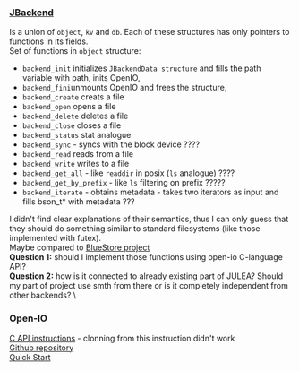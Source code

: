 ### [JBackend](https://julea-io.github.io/julea/structJBackend.html)
Is a union of `object`, `kv` and `db`. Each of these structures has only pointers to functions in its fields. \
Set of functions in `object` structure: 
* `backend_init` initializes `JBackendData structure` and fills the path variable with path, inits OpenIO, 
* `backend_fini`unmounts OpenIO and frees the structure, 
* `backend_create` creats a file
* `backend_open` opens a file
* `backend_delete` deletes a file
* `backend_close` closes a file
* `backend_status` stat analogue
* `backend_sync` - syncs with the block device ????
* `backend_read` reads from a file
* `backend_write` writes to a file
* `backend_get_all` - like `readdir` in posix (`ls` analogue) ????
* `backend_get_by_prefix` - like `ls` filtering on prefix ?????
* `backend_iterate` - obtains metadata - takes two iterators as input and fills bson_t* with metadata ???


I didn't find clear explanations of their semantics, 
thus I can only guess that they should do something similar to standard filesystems
 (like those implemented with futex). \
 Maybe compared to [BlueStore project](https://github.com/Bella42/julea/blob/objectstore/bluestore/julea_bluestore.h) \
**Question 1:** should I implement those functions using open-io C-language API? \
**Question 2:** how is it connected to already existing part of JULEA? 
Should my part of project use smth from there or is it completely independent from other backends? \


### Open-IO
[C API instructions](https://docs.openio.io/latest/source/sdk-guide/c_example.html) - clonning from this instruction didn't work \
[Github repository](https://github.com/open-io/oio-sds) \
[Quick Start](https://docs.openio.io/latest/source/sandbox-guide/quickstart.html)




